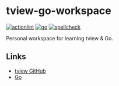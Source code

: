 # tview-go-workspace

[![actionlint](https://github.com/vpayno/tview-go-workspace/actions/workflows/gh-actions.yml/badge.svg?branch=main)](https://github.com/vpayno/tview-go-workspace/actions/workflows/gh-actions.yml)
[![go](https://github.com/vpayno/tview-go-workspace/actions/workflows/go.yml/badge.svg?branch=main)](https://github.com/vpayno/tview-go-workspace/actions/workflows/go.yml)
[![spellcheck](https://github.com/vpayno/tview-go-workspace/actions/workflows/spellcheck.yml/badge.svg?branch=main)](https://github.com/vpayno/tview-go-workspace/actions/workflows/spellcheck.yml)

Personal workspace for learning tview & Go.

## Links

- [tview GitHub](https://github.com/rivo/tview)
- [Go](https://www.go.dev/)
